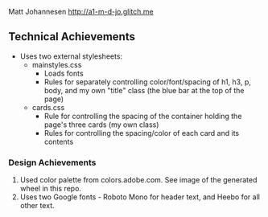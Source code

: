 Matt Johannesen
http://a1-m-d-jo.glitch.me

## Technical Achievements
- Uses two external stylesheets:
  - mainstyles.css 
    - Loads fonts
    - Rules for separately controlling color/font/spacing of h1, h3, p, body, and my own "title" class (the blue bar at the top of the page)
  - cards.css
    - Rule for controlling the spacing of the container holding the page's three cards (my own class)
    - Rules for controlling the spacing/color of each card and its contents

### Design Achievements
1. Used color palette from colors.adobe.com. See image of the generated wheel in this repo.
2. Uses two Google fonts - Roboto Mono for header text, and Heebo for all other text.
